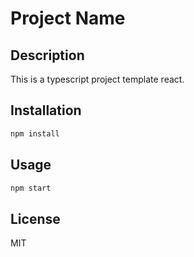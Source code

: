 # Project Name

## Description

This is a typescript project template react.

## Installation

```bash
npm install
```

## Usage

```bash
npm start
```

## License

MIT
